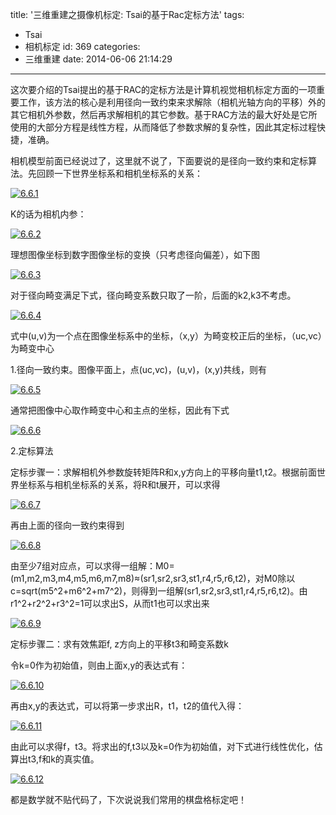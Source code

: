 title: '三维重建之摄像机标定: Tsai的基于Rac定标方法'
tags:
  - Tsai
  - 相机标定
id: 369
categories:
  - 三维重建
date: 2014-06-06 21:14:29
---

这次要介绍的Tsai提出的基于RAC的定标方法是计算机视觉相机标定方面的一项重要工作，该方法的核心是利用径向一致约束来求解除（相机光轴方向的平移）外的其它相机外参数，然后再求解相机的其它参数。基于RAC方法的最大好处是它所使用的大部分方程是线性方程，从而降低了参数求解的复杂性，因此其定标过程快捷，准确。

<!--more-->相机模型前面已经说过了，这里就不说了，下面要说的是径向一致约束和定标算法。先回顾一下世界坐标系和相机坐标系的关系：

[![6.6.1](http://www.legendtkl.com/wp-content/uploads/2014/06/6.6.1.png)](http://www.legendtkl.com/wp-content/uploads/2014/06/6.6.1.png)

K的话为相机内参：

[![6.6.2](http://www.legendtkl.com/wp-content/uploads/2014/06/6.6.2.png)](http://www.legendtkl.com/wp-content/uploads/2014/06/6.6.2.png)

理想图像坐标到数字图像坐标的变换（只考虑径向偏差），如下图

[![6.6.3](http://www.legendtkl.com/wp-content/uploads/2014/06/6.6.3.png)](http://www.legendtkl.com/wp-content/uploads/2014/06/6.6.3.png)

对于径向畸变满足下式，径向畸变系数只取了一阶，后面的k2,k3不考虑。

[![6.6.4](http://www.legendtkl.com/wp-content/uploads/2014/06/6.6.4.png)](http://www.legendtkl.com/wp-content/uploads/2014/06/6.6.4.png)

式中(u,v)为一个点在图像坐标系中的坐标，（x,y）为畸变校正后的坐标，（uc,vc）为畸变中心

1.径向一致约束。图像平面上，点(uc,vc)，(u,v)，(x,y)共线，则有

[![6.6.5](http://www.legendtkl.com/wp-content/uploads/2014/06/6.6.5.png)](http://www.legendtkl.com/wp-content/uploads/2014/06/6.6.5.png)

通常把图像中心取作畸变中心和主点的坐标，因此有下式

[![6.6.6](http://www.legendtkl.com/wp-content/uploads/2014/06/6.6.6.png)](http://www.legendtkl.com/wp-content/uploads/2014/06/6.6.6.png)

2.定标算法

定标步骤一：求解相机外参数旋转矩阵R和x,y方向上的平移向量t1,t2。根据前面世界坐标系与相机坐标系的关系，将R和t展开，可以求得

[![6.6.7](http://www.legendtkl.com/wp-content/uploads/2014/06/6.6.7.png)](http://www.legendtkl.com/wp-content/uploads/2014/06/6.6.7.png)

再由上面的径向一致约束得到

[![6.6.8](http://www.legendtkl.com/wp-content/uploads/2014/06/6.6.81.png)](http://www.legendtkl.com/wp-content/uploads/2014/06/6.6.81.png)

由至少7组对应点，可以求得一组解：M0=(m1,m2,m3,m4,m5,m6,m7,m8)≈(sr1,sr2,sr3,st1,r4,r5,r6,t2)，对M0除以c=sqrt(m5^2+m6^2+m7^2)，则得到一组解(sr1,sr2,sr3,st1,r4,r5,r6,t2)。由r1^2+r2^2+r3^2=1可以求出S，从而t1也可以求出来

[![6.6.9](http://www.legendtkl.com/wp-content/uploads/2014/06/6.6.9.png)](http://www.legendtkl.com/wp-content/uploads/2014/06/6.6.9.png)

定标步骤二：求有效焦距f, z方向上的平移t3和畸变系数k

令k=0作为初始值，则由上面x,y的表达式有：

[![6.6.10](http://www.legendtkl.com/wp-content/uploads/2014/06/6.6.10.png)](http://www.legendtkl.com/wp-content/uploads/2014/06/6.6.10.png)

再由x,y的表达式，可以将第一步求出R，t1，t2的值代入得：

[![6.6.11](http://www.legendtkl.com/wp-content/uploads/2014/06/6.6.11.png)](http://www.legendtkl.com/wp-content/uploads/2014/06/6.6.11.png)

由此可以求得f，t3。将求出的f,t3以及k=0作为初始值，对下式进行线性优化，估算出t3,f和k的真实值。

[![6.6.12](http://www.legendtkl.com/wp-content/uploads/2014/06/6.6.12.png)](http://www.legendtkl.com/wp-content/uploads/2014/06/6.6.12.png)

都是数学就不贴代码了，下次说说我们常用的棋盘格标定吧！